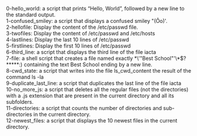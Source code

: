 0-hello_world: a script that prints “Hello, World”, followed by a new line to the standard output.  
1-confused_smiley: a script that displays a confused smiley "(Ôo)'.  
2-hellofile: Display the content of the /etc/passwd file.  
3-twofiles: Display the content of /etc/passwd and /etc/hosts  
4-lastlines: Display the last 10 lines of /etc/passwd  
5-firstlines: Display the first 10 lines of /etc/passwd  
6-third_line: a script that displays the third line of the file iacta  
7-file: a shell script that creates a file named exactly \*\\'"Best School"\'\\*$\?\*\*\*\*\*:) containing the text Best School ending by a new line.  
8-cwd_state: a script that writes into the file ls_cwd_content the result of the command ls -la  
9-duplicate_last_line: a script that duplicates the last line of the file iacta  
10-no_more_js: a script that deletes all the regular files (not the directories) with a .js extension that are present in the current directory and all its subfolders.  
11-directories: a script that counts the number of directories and sub-directories in the current directory.  
12-newest_files: a script that displays the 10 newest files in the current directory.
